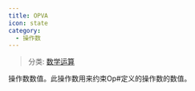 ```yaml
---
title: OPVA
icon: state
category:
  - 操作数
---
```


> 分类: [数学运算](/hb/operands/136/899/  "Zemax 操作数 数学运算")

操作数数值。此操作数用来约束Op#定义的操作数的数值。
